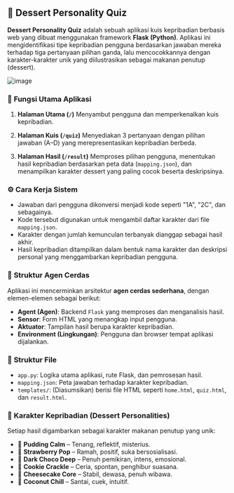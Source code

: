 ## 🍰 **Dessert Personality Quiz**

**Dessert Personality Quiz** adalah sebuah aplikasi kuis kepribadian berbasis web yang dibuat menggunakan framework **Flask (Python)**. Aplikasi ini mengidentifikasi tipe kepribadian pengguna berdasarkan jawaban mereka terhadap tiga pertanyaan pilihan ganda, lalu mencocokkannya dengan karakter-karakter unik yang diilustrasikan sebagai makanan penutup (dessert).

![image](https://github.com/user-attachments/assets/2872ddc4-a31f-4bf1-a3e0-650c425cbc2a)


### 🔧 **Fungsi Utama Aplikasi**

1. **Halaman Utama (`/`)**
   Menyambut pengguna dan memperkenalkan kuis kepribadian.

2. **Halaman Kuis (`/quiz`)**
   Menyediakan 3 pertanyaan dengan pilihan jawaban (A–D) yang merepresentasikan kepribadian berbeda.

3. **Halaman Hasil (`/result`)**
   Memproses pilihan pengguna, menentukan hasil kepribadian berdasarkan peta data (`mapping.json`), dan menampilkan karakter dessert yang paling cocok beserta deskripsinya.

### ⚙️ **Cara Kerja Sistem**

* Jawaban dari pengguna dikonversi menjadi kode seperti "1A", "2C", dan sebagainya.
* Kode tersebut digunakan untuk mengambil daftar karakter dari file `mapping.json`.
* Karakter dengan jumlah kemunculan terbanyak dianggap sebagai hasil akhir.
* Hasil kepribadian ditampilkan dalam bentuk nama karakter dan deskripsi personal yang menggambarkan kepribadian pengguna.

### 🤖 **Struktur Agen Cerdas**

Aplikasi ini mencerminkan arsitektur **agen cerdas sederhana**, dengan elemen-elemen sebagai berikut:

* **Agent (Agen)**: Backend `Flask` yang memproses dan menganalisis hasil.
* **Sensor**: Form HTML yang menangkap input pengguna.
* **Aktuator**: Tampilan hasil berupa karakter kepribadian.
* **Environment (Lingkungan)**: Pengguna dan browser tempat aplikasi dijalankan.

### 📁 **Struktur File**

* `app.py`: Logika utama aplikasi, rute Flask, dan pemrosesan hasil.
* `mapping.json`: Peta jawaban terhadap karakter kepribadian.
* `templates/`: (Diasumsikan) berisi file HTML seperti `home.html`, `quiz.html`, dan `result.html`.

### 🍩 **Karakter Kepribadian (Dessert Personalities)**

Setiap hasil digambarkan sebagai karakter makanan penutup yang unik:

* 🍮 **Pudding Calm** – Tenang, reflektif, misterius.
* 🍓 **Strawberry Pop** – Ramah, positif, suka bersosialisasi.
* 🍫 **Dark Choco Deep** – Penuh pemikiran, intens, emosional.
* 🍪 **Cookie Crackle** – Ceria, spontan, penghibur suasana.
* 🍰 **Cheesecake Core** – Stabil, dewasa, penuh wibawa.
* 🥥 **Coconut Chill** – Santai, cuek, intuitif.
